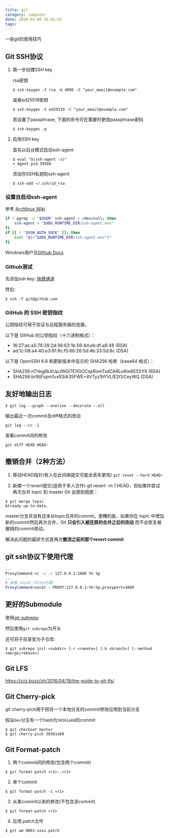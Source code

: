 ```yaml
---
title: git
category: computer
date: 2020-02-08 16:41:45
tags:
---
```


一些git的使用技巧

<!-- more -->

## Git SSH协议
 
1. 第一步创建SSH key

   rsa密钥
   ```console
   $ ssh-keygen -t rsa -b 4096 -C "your_email@example.com"
   ```
   或者ed25519密钥
   ```console
   $ ssh-keygen -t ed25519 -C "your_email@example.com"
   ```
   若设置了passphrase, 下面的命令可在需要时更改passphrase密码
   ```console
   $ ssh-keygen -p
   ```
2. 启用SSH key

   首先以后台模式启动ssh-agent

   ```console
   $ eval "$(ssh-agent -s)"
   > Agent pid 59566
   ```

   添加你SSH私钥到ssh-agent

   ```console
   $ ssh-add ~/.ssh/id_rsa
   ```

### 设置自启动ssh-agent

参考 [Archlinux Wiki](https://wiki.archlinux.org/index.php/SSH_keys#SSH_agents)


```bash ~/.bashrc
if ! pgrep -u "$USER" ssh-agent > /dev/null; then
    ssh-agent > "$XDG_RUNTIME_DIR/ssh-agent.env"
fi
if [[ ! "$SSH_AUTH_SOCK" ]]; then
    eval "$(<"$XDG_RUNTIME_DIR/ssh-agent.env")"
fi
```

Windows用户见[Github Docs](https://help.github.com/en/github/authenticating-to-github/working-with-ssh-key-passphrases#auto-launching-ssh-agent-on-git-for-windows)

### Github测试

先添加ssh key: [快捷通道](https://github.com/settings/keys)

然后:

```console
$ ssh -T git@github.com
```

### GitHub 的 SSH 密钥指纹

公钥指纹可用于验证与远程服务器的连接。

以下是 GitHub 的公钥指纹（十六进制格式）：

* 16:27:ac:a5:76:28:2d:36:63:1b:56:4d:eb:df:a6:48 (RSA)
* ad:1c:08:a4:40:e3:6f:9c:f5:66:26:5d:4b:33:5d:8c (DSA)

以下是 OpenSSH 6.8 和更新版本中显示的 SHA256 哈希（base64 格式）：

* SHA256:nThbg6kXUpJWGl7E1IGOCspRomTxdCARLviKw6E5SY8 (RSA)
* SHA256:br9IjFspm1vxR3iA35FWE+4VTyz1hYVLIE2t1/CeyWQ (DSA)

## 友好地输出日志

```console
$ git log --graph --oneline --decorate --all
```

输出最近一次commit及diff格式的改动

```console
git log --cc -1
```

查看commit间的修改

```console
git diff HEAD HEAD~
```

## 撤销合并（2种方法）

1. 移动HEAD指针(有人在此间隔提交可能会丢失更改) `git reset --hard HEAD~`

2. 新建一个revert提交(适用于多人合作) git revert -m 1 HEAD，但如果你尝试再次合并 topic 到 master Git 会感到困惑：

```console
$ git merge topic
Already up-to-date.
```

master分支并没有还未从topic合并的commit。更糟的是，如果你在 topic 中增加新的commit然后再次合并，Git **只会引入被还原的合并之后的改动** 而不会恢复被撤销的commit改动。

解决此问题的最好方式是再次**撤消之前的那个revert commit**

## git ssh协议下使用代理

```bash ~/.ssh/config
...
ProxyCommand nc -v -x 127.0.0.1:1080 %h %p
...
# 或者 socat (http代理)
ProxyCommand=socat - PROXY:127.0.0.1:%h:%p,proxyport=1080
```

## 更好的Submodule

使用[git-subrepo](https://github.com/ingydotnet/git-subrepo)

然后使用`git subrepo`为开头

还可将子目录变为子仓库:

```console
$ git subrepo init <subdir> [-r <remote>] [-b <branch>] [--method <merge|rebase>]
```

## Git LFS

https://zzz.buzz/zh/2016/04/19/the-guide-to-git-lfs/

## Git Cherry-pick

git cherry-pick用于把另一个本地分支的commit修改应用到当前分支

假设`dev`分支有一个hash为`38361a68`的commit
```
$ git checkout master
$ git cherry-pick 38361a68
```

## Git Format-patch

1. 两个commit间的修改(包含两个commit)
```console
$ git format-patch <r1>..<r2>
```

2. 单个commit
```console
$ git format-patch -1 <r1>
```

3. 从某commit以来的修改(不包含该commit)
```console
$ git format-patch <r1>
```

4. 应用.patch文件
```console
$ git am 0001-xxxx.patch
```